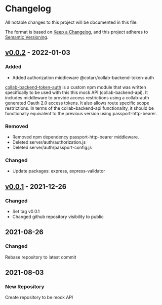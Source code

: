 # Changelog

All notable changes to this project will be documented in this file.

The format is based on [Keep a Changelog](https://keepachangelog.com/en/1.0.0/),
and this project adheres to
[Semantic Versioning](https://semver.org/spec/v2.0.0.html).

## [v0.0.2](https://github.com/cotarr/collab-backend-api/releases/tag/v0.0.2) - 2022-01-03

### Added

- Added authorization middleware @cotarr/collab-backend-token-auth

[collab-backend-token-auth](https://github.com/cotarr/collab-backend-token-auth)
is a custom npm module that was written specifically to be used with this 
this mock API (collab-backend-api). 
It includes middleware to provide access restrictions using a
collab-auth generated Oauth 2.0 access tokens. It also allows route specific
scope restrictions. In terms of the collab-backend-api functionality,
it should be functionally equivalent to the previous version using passport-http-bearer.

### Removed

- Removed npm dependency passport-http-bearer middleware.
- Deleted server/auth/authorization.js
- Deleted server/auth/passport-config.js

### Changed

- Update packages: express, express-validator

## [v0.0.1](https://github.com/cotarr/collab-backend-api/releases/tag/v0.0.1) - 2021-12-26

### Changed

- Set tag v0.0.1
- Changed github repository visibility to public

## 2021-08-26

### Changed

Rebase repository to latest commit

## 2021-08-03

### New Repository

 Create repository to be mock API
